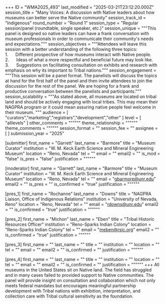 +++
ID = "WMA2025_493"
last_modified = "2025-03-21T23:12:20.000Z"
session_title = "Many Voices: A discussion with Native leaders about how museums can better serve the Native community"
session_track_id = "Indigenous"
round_number = "Round 1"
session_type = "Regular session/panel (roundtable, single speaker, etc.)"
session_unique = """This panel is designed so native leaders can have a frank conversation with museum professionals in order to communicate their community's needs and expectations."""
session_objectives = """Attendees will leave this session with a better understanding of the following three topics:
1.      Different prospective of how museums interact with Native people.
2.      Ideas of what a more respectful and beneficial future may look like.
3.      Suggestions on facilitating consultation on exhibits and research with emphasis on why its important to Tribal nations."""
session_engagement = """This session will be a panel format. The panelists will discuss the topics at hand for the first half of the panel and then invite attendees to join the discussion for the rest of the panel. We are hoping for a frank and productive conversation between the panelists and participants."""
session_scalability = """As stated above, all museums are located on tribal land and should be actively engaging with local tribes. This may mean their NAGPRA program or it could mean assuring native people feel welcome in their museum.
"""
audience = [ "curators","marketing","registrars","development","other" ]
level = [ "alllevels" ]
other_comments = """"""
theme_relationship = """"""
theme_comments = """"""
session_format = ""
session_fee = ""
assignee = [  ]
submission_year = "2025"

[submitter]
first_name = "Garrett"
last_name = "Barmore"
title = "Museum Curator"
institution = "W. M. Keck Earth Science and Mineral Engineering Museum"
location = "Reno, Nevada"
tel = ""
email = ""
email2 = ""
is_mod = "false"
is_pres = "false"
justification = """"""

[moderator]
first_name = "Garrett"
last_name = "Barmore"
title = "Museum Curator"
institution = "W. M. Keck Earth Science and Mineral Engineering Museum"
location = "Reno, Nevada"
tel = ""
email = "gbarmore@unr.edu"
email2 = ""
is_pres = ""
is_confirmed = "true"
justification = """"""

[pres_1]
first_name = "Rochanne"
last_name = "Downs"
title = "NAGPRA Liaison, Office of Indigenous Relations"
institution = "University of Nevada, Reno"
location = "Reno, Nevada"
tel = ""
email = "rdowns@unr.edu"
email2 = ""
is_confirmed = "true"
justification = """"""

[pres_2]
first_name = "Michon"
last_name = "Eben"
title = "Tribal Historic Resources Officer"
institution = "Reno-Sparks Indian Colony"
location = "Reno-Sparks Indian Colony"
tel = ""
email = "meben@rsic.org"
email2 = ""
is_confirmed = "true"
justification = """"""

[pres_3]
first_name = ""
last_name = ""
title = ""
institution = ""
location = ""
tel = ""
email = ""
email2 = ""
is_confirmed = ""
justification = """"""

[pres_4]
first_name = ""
last_name = ""
title = ""
institution = ""
location = ""
tel = ""
email = ""
email2 = ""
is_confirmed = ""
justification = """"""
+++
All museums in the United States sit on Native land. The field has struggled and in many cases failed to provided support to Native communities. The panel will provide insight on consultation and collaboration which not only meets federal mandates but encourages meaningful partnership development with Tribal nations with exhibition, interpretation, and collection care with Tribal cultural sensitivity as the foundation.
